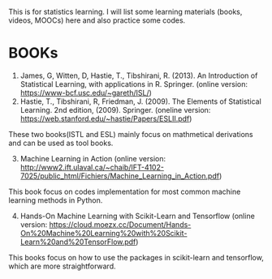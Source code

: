 This is for statistics learning. I will list some learning materials (books, videos, MOOCs) here and also practice some codes.

# BOOKs
1. James, G, Witten, D, Hastie, T., Tibshirani, R. (2013). An Introduction of Statistical Learning, with applications in R. Springer. (online version: https://www-bcf.usc.edu/~gareth/ISL/)
2. Hastie, T., Tibshirani, R, Friedman, J. (2009). The Elements of Statistical Learning. 2nd edition, (2009). Springer. (oneline version: https://web.stanford.edu/~hastie/Papers/ESLII.pdf)

These two books(ISTL and ESL) mainly focus on mathmetical derivations and can be used as tool books.

3. Machine Learning in Action (online version: http://www2.ift.ulaval.ca/~chaib/IFT-4102-7025/public_html/Fichiers/Machine_Learning_in_Action.pdf)

This book focus on codes implementation for most common machine learning methods in Python. 

4. Hands-On Machine Learning with Scikit-Learn and Tensorflow (online version: https://cloud.moezx.cc/Document/Hands-On%20Machine%20Learning%20with%20Scikit-Learn%20and%20TensorFlow.pdf)

This books focus on how to use the packages in scikit-learn and tensorflow, which are more straightforward. 

